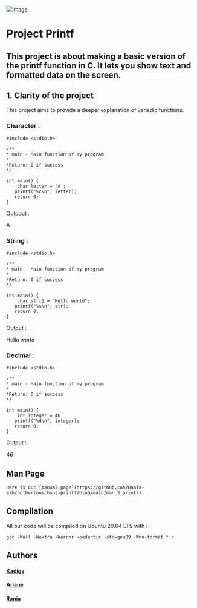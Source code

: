 ![image](https://github.com/user-attachments/assets/0dcd69da-1e4a-44ad-80c9-7076e68f92ea)
# Project Printf

This project is about making a basic version of the printf function in C. It lets you show text and formatted data on the screen.
---

## 1. Clarity of the project

This project aims to provide a deeper explanation of variadic functions.

### Character :
```
#include <stdio.h>

/**
* main - Main function of my program
*
*Return: 0 if success
*/
 
int main() {
    char letter = 'A';    
   printf("%c\n", letter); 
   return 0;
}
```
Outpout :

A

### String : 
```
#include <stdio.h>

/**
* main - Main function of my program
*
*Return: 0 if success
*/
 
int main() {
    char str[] = "Hello world";    
   printf("%s\n", str); 
   return 0;
}
```
Output :

Hello world

### Decimal : 
```
#include <stdio.h>

/**
* main - Main function of my program
*
*Return: 0 if success
*/
 
int main() {
    int integer = 46;    
   printf("%d\n", integer); 
   return 0;
}
```
Output : 

46

## Man Page
```
Here is our [manual page](https://github.com/Rania-elh/holbertonschool-printf/blob/main/man_3_printf)
```
## Compilation
All our code will be compiled on Ubuntu 20.04 LTS with :
```
gcc -Wall -Wextra -Werror -pedantic -std=gnu89 -Wno-format *.c
```
## Authors
#### [Kadiga](https://github.com/Kadiga6)
#### [Ariane](https://github.com/a-ian3)
#### [Rania](https://github.com/Rania-elh)
